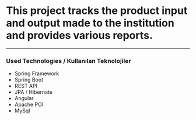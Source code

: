 # This project tracks the product input and output made to the institution and provides various reports.
<hr>
<h3>Used Technologies / Kullanılan Teknolojiler</h3>
<ul>
  <li>Spring Framework</li>
  <li>Spring Boot</li>
  <li>REST API</li>
  <li>JPA / Hibernate</li>
  <li>Angular</li>
  <li>Apache POI</li>
  <li>MySql</li>
</ul>
